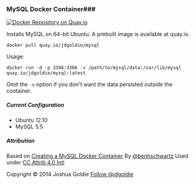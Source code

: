 ### MySQL Docker Container###

[![Docker Repository on Quay.io](https://quay.io/repository/jdgoldie/mysql/status "Docker Repository on Quay.io")](https://quay.io/repository/jdgoldie/mysql)

Installs MySQL on 64-bit Ubuntu.  A prebuilt image is available at quay.io.

    docker pull quay.io/jdgoldie/mysql
    
Usage:
    
    docker run -d -p 3306:3306 -v /path/to/mysql/data:/var/lib/mysql quay.io/jdgoldie/mysql:latest

Omit the `-v` option if you don't want the data persisted outside the container.

##### Current Configuration #####

* Ubuntu 12.10
* MySQL 5.5

##### Attribution #####

Based on [Creating a MySQL Docker Container](http://txt.fliglio.com/2013/11/creating-a-mysql-docker-container)
By [@benhschwartz](https://twitter.com/benhschwartz)
Used under [CC Attrib 4.0 Intl](http://creativecommons.org/licenses/by/4.0)


Copyright &copy; 2014 Joshua Goldie <a href="https://twitter.com/jdgoldie" class="twitter-follow-button" data-show-count="false" data-dnt="true">Follow @jdgoldie</a>
<script>!function(d,s,id){var js,fjs=d.getElementsByTagName(s)[0],p=/^http:/.test(d.location)?'http':'https';if(!d.getElementById(id)){js=d.createElement(s);js.id=id;js.src=p+'://platform.twitter.com/widgets.js';fjs.parentNode.insertBefore(js,fjs);}}(document, 'script', 'twitter-wjs');</script>
